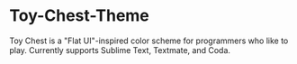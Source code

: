 Toy-Chest-Theme
===============

Toy Chest is a "Flat UI"-inspired color scheme for programmers who like to play. Currently supports Sublime Text, Textmate, and Coda.
